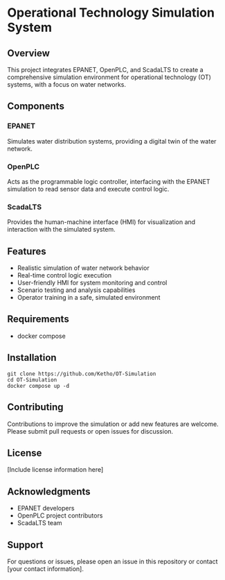 # Operational Technology Simulation System

## Overview

This project integrates EPANET, OpenPLC, and ScadaLTS to create a comprehensive simulation environment for operational technology (OT) systems, with a focus on water networks.

## Components

### EPANET
Simulates water distribution systems, providing a digital twin of the water network.

### OpenPLC
Acts as the programmable logic controller, interfacing with the EPANET simulation to read sensor data and execute control logic.

### ScadaLTS
Provides the human-machine interface (HMI) for visualization and interaction with the simulated system.

## Features

- Realistic simulation of water network behavior
- Real-time control logic execution
- User-friendly HMI for system monitoring and control
- Scenario testing and analysis capabilities
- Operator training in a safe, simulated environment

## Requirements
- docker compose

## Installation
```
git clone https://github.com/Ketho/OT-Simulation
cd OT-Simulation
docker compose up -d
```

## Contributing

Contributions to improve the simulation or add new features are welcome. Please submit pull requests or open issues for discussion.

## License

[Include license information here]

## Acknowledgments

- EPANET developers
- OpenPLC project contributors
- ScadaLTS team

## Support

For questions or issues, please open an issue in this repository or contact [your contact information].
